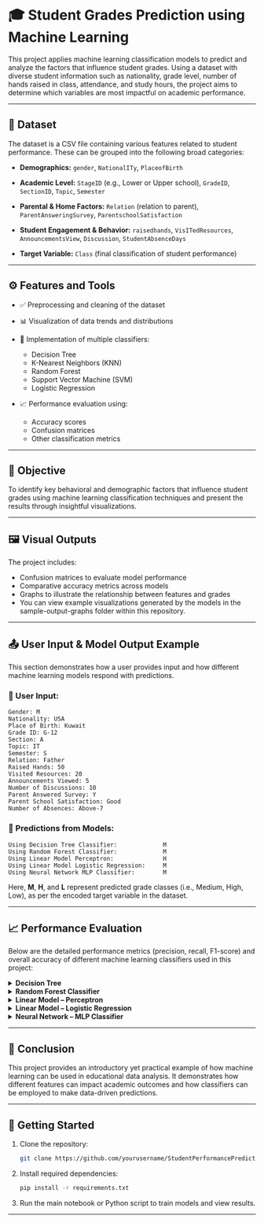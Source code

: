 # 🎓 Student Grades Prediction using Machine Learning

This project applies machine learning classification models to predict and analyze the factors that influence student grades. Using a dataset with diverse student information such as nationality, grade level, number of hands raised in class, attendance, and study hours, the project aims to determine which variables are most impactful on academic performance.

---

## 📁 Dataset

The dataset is a CSV file containing various features related to student performance. These can be grouped into the following broad categories:

* **Demographics:**
  `gender`, `NationalITy`, `PlaceofBirth`

* **Academic Level:**
  `StageID` (e.g., Lower or Upper school), `GradeID`, `SectionID`, `Topic`, `Semester`

* **Parental & Home Factors:**
  `Relation` (relation to parent), `ParentAnsweringSurvey`, `ParentschoolSatisfaction`

* **Student Engagement & Behavior:**
  `raisedhands`, `VisITedResources`, `AnnouncementsView`, `Discussion`, `StudentAbsenceDays`

* **Target Variable:**
  `Class` (final classification of student performance)

---

## ⚙️ Features and Tools

* ✅ Preprocessing and cleaning of the dataset

* 📊 Visualization of data trends and distributions

* 🤖 Implementation of multiple classifiers:
  * Decision Tree
  * K-Nearest Neighbors (KNN)
  * Random Forest
  * Support Vector Machine (SVM)
  * Logistic Regression

* 📈 Performance evaluation using:
  * Accuracy scores
  * Confusion matrices
  * Other classification metrics

---

## 📌 Objective

To identify key behavioral and demographic factors that influence student grades using machine learning classification techniques and present the results through insightful visualizations.

---

## 🖼️ Visual Outputs

The project includes:

* Confusion matrices to evaluate model performance
* Comparative accuracy metrics across models
* Graphs to illustrate the relationship between features and grades
* You can view example visualizations generated by the models in the sample-output-graphs folder within this repository.

---

## 📤 User Input & Model Output Example

This section demonstrates how a user provides input and how different machine learning models respond with predictions.

### 🧑 User Input:

```
Gender: M  
Nationality: USA  
Place of Birth: Kuwait  
Grade ID: G-12  
Section: A  
Topic: IT  
Semester: S  
Relation: Father  
Raised Hands: 50  
Visited Resources: 20  
Announcements Viewed: 5  
Number of Discussions: 10  
Parent Answered Survey: Y  
Parent School Satisfaction: Good  
Number of Absences: Above-7
```

### 🤖 Predictions from Models:

```
Using Decision Tree Classifier:             M  
Using Random Forest Classifier:             M  
Using Linear Model Perceptron:              H  
Using Linear Model Logistic Regression:     M  
Using Neural Network MLP Classifier:        M
```

Here, **M**, **H**, and **L** represent predicted grade classes (i.e., Medium, High, Low), as per the encoded target variable in the dataset.

---


## 📈 Performance Evaluation

Below are the detailed performance metrics (precision, recall, F1-score) and overall accuracy of different machine learning classifiers used in this project:

<details>
<summary><strong>Decision Tree</strong></summary>

```
              precision    recall  f1-score   support

           0       0.64      0.67      0.65        52
           1       0.89      0.86      0.87        28
           2       0.66      0.63      0.65        63

    accuracy                           0.69       143
   macro avg       0.73      0.72      0.72       143
weighted avg       0.69      0.69      0.69       143

Accuracy: **0.692**
```

</details>

<details>
<summary><strong>Random Forest Classifier</strong></summary>

```
              precision    recall  f1-score   support

           0       0.64      0.69      0.67        52
           1       0.93      0.93      0.93        28
           2       0.69      0.65      0.67        63

    accuracy                           0.72       143
   macro avg       0.76      0.76      0.76       143
weighted avg       0.72      0.72      0.72       143

Accuracy: **0.72**
```

</details>

<details>
<summary><strong>Linear Model – Perceptron</strong></summary>

```
              precision    recall  f1-score   support

           0       0.40      1.00      0.57        52
           1       1.00      0.14      0.25        28
           2       0.00      0.00      0.00        63

    accuracy                           0.39       143
   macro avg       0.47      0.38      0.27       143
weighted avg       0.34      0.39      0.26       143

Accuracy: **0.392**
```

</details>

<details>
<summary><strong>Linear Model – Logistic Regression</strong></summary>

```
              precision    recall  f1-score   support

           0       0.67      0.85      0.75        52
           1       0.93      0.89      0.91        28
           2       0.78      0.62      0.69        63

    accuracy                           0.76       143
   macro avg       0.79      0.79      0.78       143
weighted avg       0.77      0.76      0.75       143

Accuracy: **0.76**
```

</details>

<details>
<summary><strong>Neural Network – MLP Classifier</strong></summary>

```
              precision    recall  f1-score   support

           0       0.70      0.83      0.76        52
           1       0.92      0.86      0.89        28
           2       0.77      0.68      0.72        63

    accuracy                           0.77       143
   macro avg       0.80      0.79      0.79       143
weighted avg       0.78      0.77      0.77       143

Accuracy: **0.769**
```

</details>

---

## 🧠 Conclusion

This project provides an introductory yet practical example of how machine learning can be used in educational data analysis. It demonstrates how different features can impact academic outcomes and how classifiers can be employed to make data-driven predictions.

---

## 🚀 Getting Started

1. Clone the repository:

   ```bash
   git clone https://github.com/yourusername/StudentPerformancePrediction.git
   ```
2. Install required dependencies:

   ```bash
   pip install -r requirements.txt
   ```
3. Run the main notebook or Python script to train models and view results.

---
